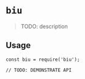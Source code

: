 # `biu`

> TODO: description

## Usage

```
const biu = require('biu');

// TODO: DEMONSTRATE API
```
